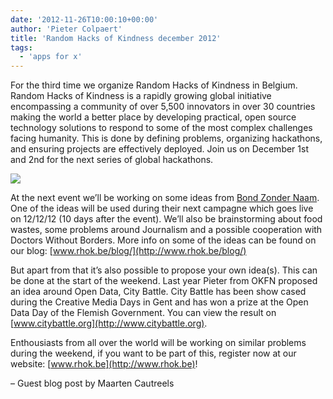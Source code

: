 ```yaml
---
date: '2012-11-26T10:00:10+00:00'
author: 'Pieter Colpaert'
title: 'Random Hacks of Kindness december 2012'
tags:
  - 'apps for x'
---
```


For the third time we organize Random Hacks of Kindness in Belgium. Random Hacks of Kindness is a rapidly growing global initiative encompassing a community of over 5,500 innovators in over 30 countries making the world a better place by developing practical, open source technology solutions to respond to some of the most complex challenges facing humanity. This is done by defining problems, organizing hackathons, and ensuring projects are effectively deployed. Join us on December 1st and 2nd for the next series of global hackathons.

[![](//www.rhok.be/wp-content/uploads/2011/10/logo2.png)](http://rhok.be)

At the next event we’ll be working on some ideas from [Bond Zonder Naam](http://www.bzn.be). One of the ideas will be used during their next campagne which goes live on 12/12/12 (10 days after the event). We’ll also be brainstorming about food wastes, some problems around Journalism and a possible cooperation with Doctors Without Borders. More info on some of the ideas can be found on our blog: [www.rhok.be/blog/](http://www.rhok.be/blog/)

But apart from that it’s also possible to propose your own idea(s). This can be done at the start of the weekend. Last year Pieter from OKFN proposed an idea around Open Data, City Battle. City Battle has been show cased during the Creative Media Days in Gent and has won a prize at the Open Data Day of the Flemish Government. You can view the result on [www.citybattle.org](http://www.citybattle.org).

Enthousiasts from all over the world will be working on similar problems during the weekend, if you want to be part of this, register now at our website: [www.rhok.be](http://www.rhok.be)!

– Guest blog post by Maarten Cautreels

